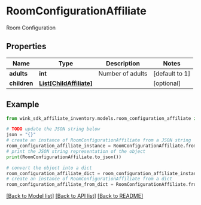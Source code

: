 # RoomConfigurationAffiliate

Room Configuration

## Properties

Name | Type | Description | Notes
------------ | ------------- | ------------- | -------------
**adults** | **int** | Number of adults | [default to 1]
**children** | [**List[ChildAffiliate]**](ChildAffiliate.md) |  | [optional] 

## Example

```python
from wink_sdk_affiliate_inventory.models.room_configuration_affiliate import RoomConfigurationAffiliate

# TODO update the JSON string below
json = "{}"
# create an instance of RoomConfigurationAffiliate from a JSON string
room_configuration_affiliate_instance = RoomConfigurationAffiliate.from_json(json)
# print the JSON string representation of the object
print(RoomConfigurationAffiliate.to_json())

# convert the object into a dict
room_configuration_affiliate_dict = room_configuration_affiliate_instance.to_dict()
# create an instance of RoomConfigurationAffiliate from a dict
room_configuration_affiliate_from_dict = RoomConfigurationAffiliate.from_dict(room_configuration_affiliate_dict)
```
[[Back to Model list]](../README.md#documentation-for-models) [[Back to API list]](../README.md#documentation-for-api-endpoints) [[Back to README]](../README.md)


